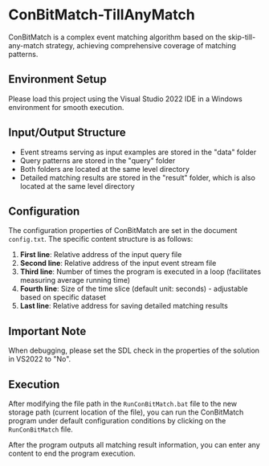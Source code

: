 # ConBitMatch-TillAnyMatch

ConBitMatch is a complex event matching algorithm based on the skip-till-any-match strategy, achieving comprehensive coverage of matching patterns.

## Environment Setup
Please load this project using the Visual Studio 2022 IDE in a Windows environment for smooth execution.

## Input/Output Structure
- Event streams serving as input examples are stored in the "data" folder
- Query patterns are stored in the "query" folder
- Both folders are located at the same level directory
- Detailed matching results are stored in the "result" folder, which is also located at the same level directory

## Configuration
The configuration properties of ConBitMatch are set in the document `config.txt`. The specific content structure is as follows:

1. **First line**: Relative address of the input query file
2. **Second line**: Relative address of the input event stream file
3. **Third line**: Number of times the program is executed in a loop (facilitates measuring average running time)
4. **Fourth line**: Size of the time slice (default unit: seconds) - adjustable based on specific dataset
5. **Last line**: Relative address for saving detailed matching results

## Important Note
When debugging, please set the SDL check in the properties of the solution in VS2022 to "No".

## Execution
After modifying the file path in the `RunConBitMatch.bat` file to the new storage path (current location of the file), you can run the ConBitMatch program under default configuration conditions by clicking on the `RunConBitMatch` file.

After the program outputs all matching result information, you can enter any content to end the program execution.
